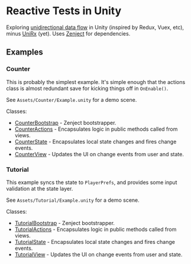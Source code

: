 # Reactive Tests in Unity

Exploring [unidirectional data flow](https://www.exclamationlabs.com/blog/the-case-for-unidirectional-data-flow/) in Unity (inspired by Redux, Vuex, etc), minus [UniRx](https://github.com/neuecc/UniRx) (yet). Uses [Zenject](https://github.com/modesttree/Zenject) for dependencies.

## Examples

### Counter

This is probably the simplest example. It's simple enough that the actions class is
almost redundant save for kicking things off in `OnEnable()`.

See `Assets/Counter/Example.unity` for a demo scene.

Classes:

* [CounterBootstrap](https://github.com/lux/reactive-tests/blob/master/Assets/Counter/CounterBootstrapp.cs) - Zenject bootstrapper.
* [CounterActions](https://github.com/lux/reactive-tests/blob/master/Assets/Counter/CounterActions.cs) - Encapsulates logic in public methods called from views.
* [CounterState](https://github.com/lux/reactive-tests/blob/master/Assets/Counter/CounterState.cs) - Encapsulates local state changes and fires change events.
* [CounterView](https://github.com/lux/reactive-tests/blob/master/Assets/Counter/CounterView.cs) - Updates the UI on change events from user and state.

### Tutorial

This example syncs the state to `PlayerPrefs`, and provides some input validation at the
state layer.

See `Assets/Tutorial/Example.unity` for a demo scene.

Classes:

* [TutorialBootstrap](https://github.com/lux/reactive-tests/blob/master/Assets/Tutorial/TutorialBootstrapp.cs) - Zenject bootstrapper.
* [TutorialActions](https://github.com/lux/reactive-tests/blob/master/Assets/Tutorial/TutorialActions.cs) - Encapsulates logic in public methods called from views.
* [TutorialState](https://github.com/lux/reactive-tests/blob/master/Assets/Tutorial/TutorialState.cs) - Encapsulates local state changes and fires change events.
* [TutorialView](https://github.com/lux/reactive-tests/blob/master/Assets/Tutorial/TutorialView.cs) - Updates the UI on change events from user and state.
